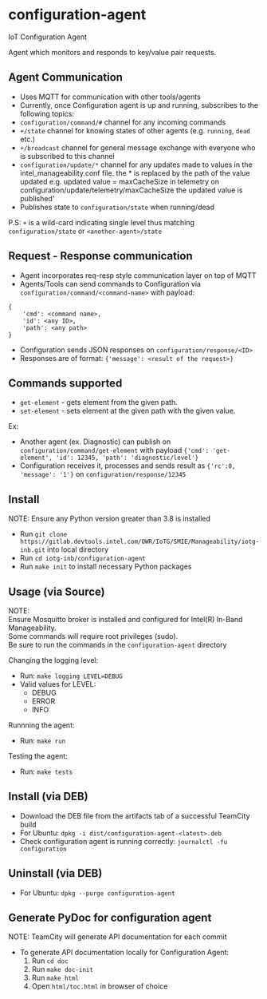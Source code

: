 # configuration-agent

IoT Configuration Agent

Agent which monitors and responds to key/value pair requests.

## Agent Communication

- Uses MQTT for communication with other tools/agents
- Currently, once Configuration agent is up and running, subscribes to the following topics:
 - `configuration/command/#` channel for any incoming commands
 - `+/state` channel for knowing states of other agents (e.g. `running`, `dead` etc.)
 - `+/broadcast` channel for general message exchange with everyone who is subscribed to this channel
 - `configuration/update/*` channel for any updates made to values in the intel_manageability.conf file.
    the * is replaced by the path of the value updated e.g. updated value = maxCacheSize in telemetry
    on configuration/update/telemetry/maxCacheSize the updated value is published'
- Publishes state to `configuration/state` when running/dead

P.S: `+` is a wild-card indicating single level thus matching `configuration/state` or `<another-agent>/state`

## Request - Response communication

- Agent incorporates req-resp style communication layer on top of MQTT
- Agents/Tools can send commands to Configuration via `configuration/command/<command-name>` with payload:
```
{
	'cmd': <command name>,
	'id': <any ID>,
	'path': <any path>
}
```
- Configuration sends JSON responses on `configuration/response/<ID>`
- Responses are of format: `{'message': <result of the request>}`

## Commands supported

- `get-element` - gets element from the given path.
- `set-element` - sets element at the given path with the given value.

Ex:
- Another agent (ex. Diagnostic) can publish on `configuration/command/get-element` with payload `{'cmd': 'get-element', 'id': 12345, 'path': 'diagnostic/level'}`
- Configuration receives it, processes and sends result as `{'rc':0, 'message': '1'}` on `configuration/response/12345`

## Install
NOTE: Ensure any Python version greater than 3.8 is installed

- Run `git clone https://gitlab.devtools.intel.com/OWR/IoTG/SMIE/Manageability/iotg-inb.git` into local directory
- Run `cd iotg-inb/configuration-agent`
- Run `make init` to install necessary Python packages

## Usage (via Source)
NOTE:  
Ensure Mosquitto broker is installed and configured for Intel(R) In-Band Manageability.  
Some commands will require root privileges (sudo).  
Be sure to run the commands in the `configuration-agent` directory

Changing the logging level:

- Run: `make logging LEVEL=DEBUG`
- Valid values for LEVEL:
  - DEBUG
  - ERROR
  - INFO

Runnning the agent:

- Run: `make run`

Testing the agent:

- Run: `make tests`

## Install (via DEB)

- Download the DEB file from the artifacts tab of a successful TeamCity build
- For Ubuntu: `dpkg -i dist/configuration-agent-<latest>.deb`
- Check configuration agent is running correctly: `journalctl -fu configuration`

## Uninstall (via DEB)

- For Ubuntu: `dpkg --purge configuration-agent`

## Generate PyDoc for configuration agent
NOTE: TeamCity will generate API documentation for each commit

- To generate API documentation locally for Configuration Agent:
  1. Run `cd doc`
  2. Run `make doc-init`
  3. Run `make html`
  4. Open `html/toc.html` in browser of choice
